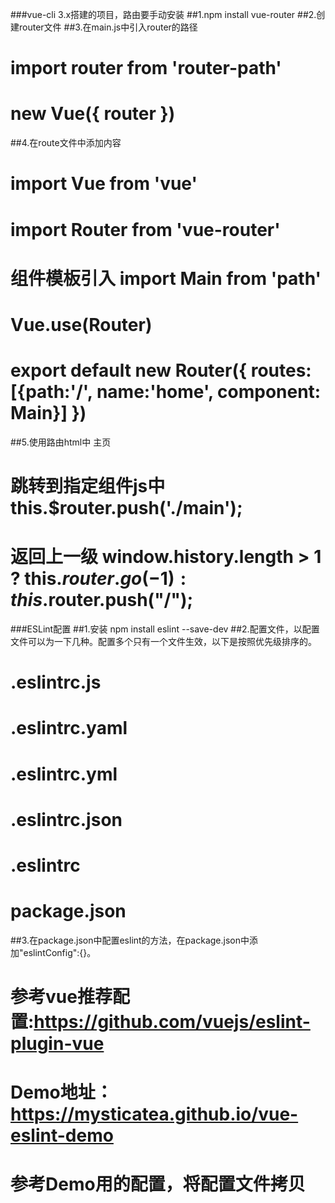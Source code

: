 ###vue-cli 3.x搭建的项目，路由要手动安装
##1.npm install vue-router
##2.创建router文件
##3.在main.js中引入router的路径
#   import router from 'router-path'
#   new Vue({ router })
##4.在route文件中添加内容
#   import Vue from 'vue'
#   import Router from 'vue-router'
#   组件模板引入 import Main from 'path'
#   Vue.use(Router)
#   export default new Router({ routes:[{path:'/', name:'home', component: Main}] })
##5.使用路由html中 <router-link to="/">主页</router-link>
#   跳转到指定组件js中 this.$router.push('./main');
#   返回上一级 window.history.length > 1 ? this.$router.go(-1) : this.$router.push("/");

###ESLint配置
##1.安装 npm install eslint --save-dev
##2.配置文件，以配置文件可以为一下几种。配置多个只有一个文件生效，以下是按照优先级排序的。
#   .eslintrc.js
#   .eslintrc.yaml
#   .eslintrc.yml
#   .eslintrc.json
#   .eslintrc
#   package.json
##3.在package.json中配置eslint的方法，在package.json中添加"eslintConfig":{}。
#   参考vue推荐配置:https://github.com/vuejs/eslint-plugin-vue
#   Demo地址：https://mysticatea.github.io/vue-eslint-demo
#   参考Demo用的配置，将配置文件拷贝
